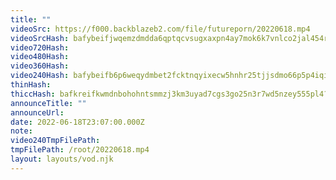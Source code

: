 ```yaml
---
title: ""
videoSrc: https://f000.backblazeb2.com/file/futureporn/20220618.mp4
videoSrcHash: bafybeifjwqemzdmdda6qptqcvsugxaxpn4ay7mok6k7vnlco2jal454rru?filename=projektmelody-chaturbate-20220618T230700Z-source.mp4
video720Hash: 
video480Hash: 
video360Hash: 
video240Hash: bafybeifb6p6weqydmbet2fcktnqyixecw5hnhr25tjjsdmo66p5p4iqii4?filename=projektmelody-chaturbate-20220618T230700Z-240p.mp4
thinHash: 
thiccHash: bafkreifkwmdnbohohntsmmzj3km3uyad7cgs3go25n3r7wd5nzey555pl4?filename=20220618T230700Z-thicc.jpg
announceTitle: ""
announceUrl: 
date: 2022-06-18T23:07:00.000Z
note: 
video240TmpFilePath: 
tmpFilePath: /root/20220618.mp4
layout: layouts/vod.njk
---
```

